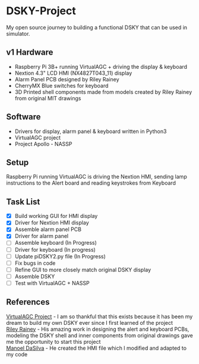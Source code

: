 # DSKY-Project
My open source journey to building a functional DSKY that can be used in simulator. 
 
## v1 Hardware
 - Raspberry Pi 3B+ running VirtualAGC + driving the display & keyboard
 - Nextion 4.3" LCD HMI (NX4827T043_11) display
 - Alarm Panel PCB designed by Riley Rainey
 - CherryMX Blue switches for keyboard
 - 3D Printed shell components made from models created by Riley Rainey from original MIT drawings
 
## Software
 - Drivers for display, alarm panel & keyboard written in Python3
 - VirtualAGC project
 - Project Apollo - NASSP
 
## Setup
Raspberry Pi running VirtualAGC is driving the Nextion HMI, sending lamp instructions to the Alert board and reading keystrokes from Keyboard

## Task List
- [x] Build working GUI for HMI display
- [x] Driver for Nextion HMI display
- [x] Assemble alarm panel PCB
- [x] Driver for alarm panel
- [ ] Assemble keyboard (In Progress)
- [ ] Driver for keyboard (In progress)
- [ ] Update piDSKY2.py file (In Progress)
- [ ] Fix bugs in code
- [ ] Refine GUI to more closely match original DSKY display
- [ ] Assemble DSKY
- [ ] Test with VirtualAGC + NASSP

## References
 [VirtualAGC Project](https://www.ibiblio.org/apollo/) - I am so thankful that this exists because it has been my dream to build my own DSKY ever since I first learned of the
 project\
 [Riley Rainey](https://github.com/rrainey) - His amazing work in designing the alert and keyboard PCBs, modeling the DSKY shell and inner components from original drawings gave
 me the opportunity to start this project\
 [Manoel DaSilva](https://github.com/ManoDaSilva) - He created the HMI file which I modified and adapted to my code
